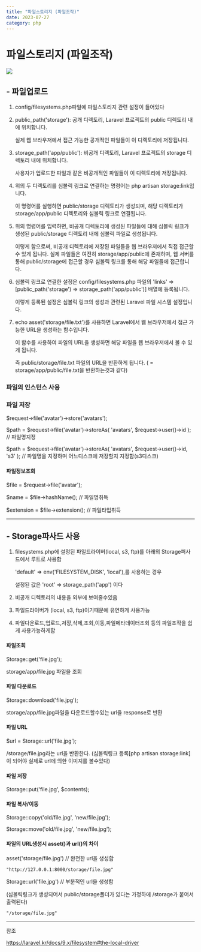 ```yaml
---
title: "파일스토리지 (파일조작)"
date: 2023-07-27
category: php
---
```


# 파일스토리지 (파일조작)

![](/storage/20230727225526966164.jpg)

## - 파일업로드

1. config/filesystems.php파일에 파일스토리지 관련 설정이 들어있다
2. public\_path('storage'): 공개 디렉토리, Laravel 프로젝트의 public 디렉토리 내에 위치합니다.

   실제 웹 브라우저에서 접근 가능한 공개적인 파일들이 이 디렉토리에 저장됩니다.
3. storage\_path('app/public'): 비공개 디렉토리, Laravel 프로젝트의 storage 디렉토리 내에 위치합니다.

   사용자가 업로드한 파일과 같은 비공개적인 파일들이 이 디렉토리에 저장됩니다.
4. 위의 두 디렉토리를 심볼릭 링크로 연결하는 명령어는 php artisan storage:link입니다.

   이 명령어를 실행하면 public/storage 디렉토리가 생성되며, 해당 디렉토리가 storage/app/public 디렉토리와 심볼릭 링크로 연결됩니다.
5. 위의 명령어를 입력하면, 비공개 디렉토리에 생성된 파일들에 대해 심볼릭 링크가 생성된 public/storage 디렉토리 내에 심볼릭 파일로 생성됩니다.

   이렇게 함으로써, 비공개 디렉토리에 저장된 파일들을 웹 브라우저에서 직접 접근할 수 있게 됩니다. 실제 파일들은 여전히 storage/app/public에 존재하며, 웹 서버를 통해 public/storage에 접근할 경우 심볼릭 링크를 통해 해당 파일들에 접근합니다.
6. 심볼릭 링크로 연결한 설정은 config/filesystems.php 파일의 'links' => [public\_path('storage') => storage\_path('app/public')] 배열에 등록됩니다.

   이렇게 등록된 설정은 심볼릭 링크의 생성과 관련된 Laravel 파일 시스템 설정입니다.
7. echo asset('storage/file.txt')를 사용하면 Laravel에서 웹 브라우저에서 접근 가능한 URL을 생성하는 함수입니다.

   이 함수를 사용하여 파일의 URL을 생성하면 해당 파일을 웹 브라우저에서 볼 수 있게 됩니다.

   즉 public/storage/file.txt 파일의 URL을 반환하게 됩니다. ( = storage/app/public/file.txt을 반환하는것과 같다)

### 파일의 인스턴스 사용

### 파일 저장

$request->file('avatar')->store('avatars');

$path = $request->file('avatar')->storeAs( 'avatars', $request->user()->id ); // 파일명지정

$path = $request->file('avatar')->storeAs( 'avatars', $request->user()->id, 's3' ); // 파일명을 지정하며 어느디스크에 저장할지 지정함(s3디스크)

#### 파일정보조회

$file = $request->file('avatar');

$name = $file->hashName(); // 파일명취득

$extension = $file->extension(); // 파일타입취득

---

## - Storage파사드 사용

1. filesystems.php에 설정된 파일드라이버(local, s3, ftp)를 아래의 Storage퍼사드에서 루트로 사용함

   'default' => env('FILESYSTEM\_DISK', 'local'),를 사용하는 경우

   설정된 값은 'root' => storage\_path('app') 이다
2. 비공개 디렉토리의 내용을 외부에 보여줄수있음
3. 파일드라이버가 (local, s3, ftp)이기때문에 유연하게 사용가능
4. 파일다운로드,업로드,저장,삭제,조회,이동,파일메타데이터조회 등의 파일조작을 쉽게 사용가능하게함

#### 파일조회

Storage::get('file.jpg');

storage/app/file.jpg 파일을 조회

#### 파일 다운로드

Storage::download('file.jpg');

storage/app/file.jpg파일을 다운로드할수있는 url을 response로 반환

#### 파일 URL

$url = Storage::url('file.jpg');

/storage/file.jpg라는 url을 반환한다. (심볼릭링크 등록[php artisan storage:link]이 되어야 실제로 url에 의한 이미지를 볼수있다)

#### 파일 저장

Storage::put('file.jpg', $contents);

#### 파일 복사/이동

Storage::copy('old/file.jpg', 'new/file.jpg');

Storage::move('old/file.jpg', 'new/file.jpg');

#### 파일의 URL생성시 asset()과 url()의 차이

asset('storage/file.jpg') // 완전한 url을 생성함

```
"http://127.0.0.1:8000/storage/file.jpg"
```

Storage::url('file.jpg') // 부분적인 url을 생성함

(심볼릭링크가 생성되어서 public/storage폴더가 있다는 가정하에 /storage가 붙어서 출력된다)

```
"/storage/file.jpg"
```

---

참조

https://laravel.kr/docs/9.x/filesystem#the-local-driver
